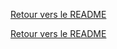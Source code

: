 
[Retour vers le README](https://github.com/CalcagnoLoic/aide_memoire/blob/main/README.md)

[Retour vers le README](https://github.com/CalcagnoLoic/aide_memoire/blob/main/README.md)
